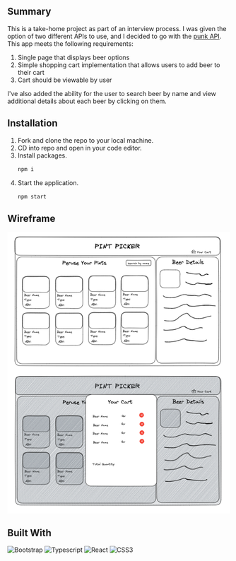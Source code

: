 ## Summary 

This is a take-home project as part of an interview process. I was given the option of two different APIs to use, and I decided to go with the [punk API](https://punkapi.com/documentation/v2). This app meets the following requirements:

1. Single page that displays beer options
2. Simple shopping cart implementation that allows users to add beer to their cart
3. Cart should be viewable by user

I've also added the ability for the user to search beer by name and view additional details about each beer by clicking on them.


## Installation

1. Fork and clone the repo to your local machine.
2. CD into repo and open in your code editor.
3. Install packages.
    ```zsh
    npm i
    ```
4. Start the application.
    ```zsh
    npm start
    ```
## Wireframe

![Wireframe](public/wireframe.png)

## Built With

![Bootstrap](https://img.shields.io/badge/Bootstrap-7952B3?logo=bootstrap&logoColor=white&style=for-the-badge)
![Typescript](https://img.shields.io/npm/types/typescript?color=%23000000&label=%20&logo=typescript&style=for-the-badge)
![React](https://img.shields.io/badge/React-20232A?style=for-the-badge&logo=react&logoColor=61DAFB)
![CSS3](https://img.shields.io/badge/css3-%231572B6.svg?style=for-the-badge&logo=css3&logoColor=white)
